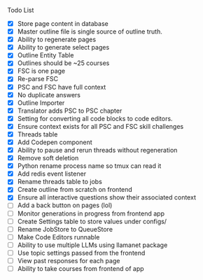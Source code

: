 Todo List

- [x] Store page content in database
- [x] Master outline file is single source of outline truth.
- [x] Ability to regenerate pages
- [x] Ability to generate select pages
- [x] Outline Entity Table
- [x] Outlines should be ~25 courses
- [x] FSC is one page
- [x] Re-parse FSC
- [x] PSC and FSC have full context
- [x] No duplicate answers
- [x] Outline Importer
- [x] Translator adds PSC to PSC chapter
- [x] Setting for converting all code blocks to code editors.
- [x] Ensure context exists for all PSC and FSC skill challenges
- [x] Threads table
- [x] Add Codepen component
- [x] Ability to pause and rerun threads without regeneration
- [x] Remove soft deletion
- [x] Python rename process name so tmux can read it
- [x] Add redis event listener
- [x] Rename threads table to jobs
- [x] Create outline from scratch on frontend
- [x] Ensure all interactive questions show their associated context
- [ ] Add a back button on pages (lol)
- [ ] Monitor generations in progress from frontend app
- [ ] Create Settings table to store values under configs/
- [ ] Rename JobStore to QueueStore
- [ ] Make Code Editors runnable
- [ ] Ability to use multiple LLMs using llamanet package
- [ ] Use topic settings passed from the frontend
- [ ] View past responses for each page
- [ ] Ability to take courses from frontend of app
